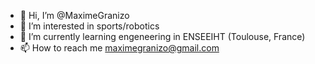 - 👋 Hi, I’m @MaximeGranizo
- 👀 I’m interested in sports/robotics
- 🌱 I’m currently learning engeneering in ENSEEIHT (Toulouse, France)
- 📫 How to reach me maximegranizo@gmail.com

<!---
MaximeGranizo/MaximeGranizo is a ✨ special ✨ repository because its `README.md` (this file) appears on your GitHub profile.
You can click the Preview link to take a look at your changes.
--->
